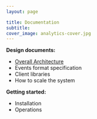 ```yaml
---
layout: page

title: Documentation
subtitle: 
cover_image: analytics-cover.jpg
---
```


__Design documents:__

  * [Overall Architecture](architecture)
  * Events format specification
  * Client libraries
  * How to scale the system
  
__Getting started:__

  * Installation
  * Operations





